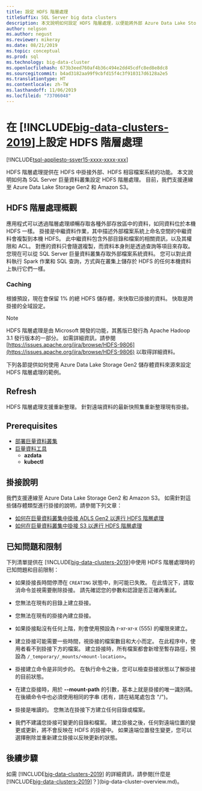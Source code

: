 ```yaml
---
title: 設定 HDFS 階層處理
titleSuffix: SQL Server big data clusters
description: 本文說明如何設定 HDFS 階層處理，以便能將外部 Azure Data Lake Storage 檔案系統掛接到 [!INCLUDE[big-data-clusters-2019](../includes/ssbigdataclusters-ver15.md)] 的 HDFS 上。
author: nelgson
ms.author: negust
ms.reviewer: mikeray
ms.date: 08/21/2019
ms.topic: conceptual
ms.prod: sql
ms.technology: big-data-cluster
ms.openlocfilehash: 673b3eed760af4b36c494e2dd45cdfc8ed8e8dc8
ms.sourcegitcommit: b4ad3182aa99f9cbfd15f4c3f910317d6128a2e5
ms.translationtype: HT
ms.contentlocale: zh-TW
ms.lasthandoff: 11/06/2019
ms.locfileid: "73706048"
---
```

# <a name="configure-hdfs-tiering-on-includebig-data-clusters-2019includesssbigdataclusters-ss-novermd"></a>在 [!INCLUDE[big-data-clusters-2019](../includes/ssbigdataclusters-ss-nover.md)]上設定 HDFS 階層處理

[!INCLUDE[tsql-appliesto-ssver15-xxxx-xxxx-xxx](../includes/tsql-appliesto-ssver15-xxxx-xxxx-xxx.md)]

HDFS 階層處理提供在 HDFS 中掛接外部、HDFS 相容檔案系統的功能。 本文說明如何為 SQL Server 巨量資料叢集設定 HDFS 階層處理。 目前，我們支援連線至 Azure Data Lake Storage Gen2 和 Amazon S3。 

## <a name="hdfs-tiering-overview"></a>HDFS 階層處理概觀

應用程式可以透過階層處理順暢存取各種外部存放區中的資料，如同資料位於本機 HDFS 一樣。 掛接是中繼資料作業，其中描述外部檔案系統上命名空間的中繼資料會複製到本機 HDFS。 此中繼資料包含外部目錄和檔案的相關資訊，以及其權限和 ACL。 對應的資料只會隨選複製，而資料本身則是透過查詢等項目來存取。 您現在可以從 SQL Server 巨量資料叢集存取外部檔案系統資料。 您可以對此資料執行 Spark 作業和 SQL 查詢，方式與在叢集上儲存於 HDFS 的任何本機資料上執行它們一樣。

### <a name="caching"></a>Caching
根據預設，現在會保留 1% 的總 HDFS 儲存體，來快取已掛接的資料。 快取是跨掛接的全域設定。

> [!NOTE]
> HDFS 階層處理是由 Microsoft 開發的功能，其舊版已發行為 Apache Hadoop 3.1 發行版本的一部分。 如需詳細資訊，請參閱 [https://issues.apache.org/jira/browse/HDFS-9806](https://issues.apache.org/jira/browse/HDFS-9806) 以取得詳細資料。

下列各節提供如何使用 Azure Data Lake Storage Gen2 儲存體資料來源來設定 HDFS 階層處理的範例。

## <a name="refresh"></a>Refresh

HDFS 階層處理支援重新整理。 針對遠端資料的最新快照集重新整理現有掛接。

## <a name="prerequisites"></a>Prerequisites

- [部署巨量資料叢集](deployment-guidance.md)
- [巨量資料工具](deploy-big-data-tools.md)
  - **azdata**
  - **kubectl**

## <a name="mounting-instructions"></a>掛接說明

我們支援連線至 Azure Data Lake Storage Gen2 和 Amazon S3。 如需針對這些儲存體類型進行掛接的說明，請參閱下列文章：

- [如何在巨量資料叢集中掛接 ADLS Gen2 以進行 HDFS 階層處理](hdfs-tiering-mount-adlsgen2.md)
- [如何在巨量資料叢集中掛接 S3 以進行 HDFS 階層處理](hdfs-tiering-mount-s3.md)

## <a id="issues"></a> 已知問題和限制

下列清單提供在 [!INCLUDE[big-data-clusters-2019](../includes/ssbigdataclusters-ss-nover.md)]中使用 HDFS 階層處理時的已知問題和目前限制：

- 如果掛接長時間停滯在 `CREATING` 狀態中，則可能已失敗。 在此情況下，請取消命令並視需要刪除掛接。 請先確認您的參數和認證是否正確再重試。

- 您無法在現有的目錄上建立掛接。

- 您無法在現有的掛接內建立掛接。

- 如果掛接點沒有任何上階，則會使用預設為 r-xr-xr-x (555) 的權限來建立。

- 建立掛接可能需要一些時間，視掛接的檔案數目和大小而定。 在此程序中，使用者看不到掛接下方的檔案。 建立掛接時，所有檔案都會新增至暫存路徑，預設為 `/_temporary/_mounts/<mount-location>`。

- 掛接建立命令是非同步的。 在執行命令之後，您可以檢查掛接狀態以了解掛接的目前狀態。

- 在建立掛接時，用於 **--mount-path** 的引數，基本上就是掛接的唯一識別碼。 在後續命令中也必須使用相同的字串 (若有，請在結尾處包含 "/")。

- 掛接是唯讀的。 您無法在掛接下方建立任何目錄或檔案。

- 我們不建議您掛接可變更的目錄和檔案。 建立掛接之後，任何對遠端位置的變更或更新，將不會反映在 HDFS 的掛接中。 如果遠端位置發生變更，您可以選擇刪除並重新建立掛接以反映更新的狀態。

## <a name="next-steps"></a>後續步驟

如需 [!INCLUDE[big-data-clusters-2019](../includes/ssbigdataclusters-ver15.md)] 的詳細資訊，請參閱[什麼是 [!INCLUDE[big-data-clusters-2019](../includes/ssbigdataclusters-ver15.md)]？](big-data-cluster-overview.md)。
